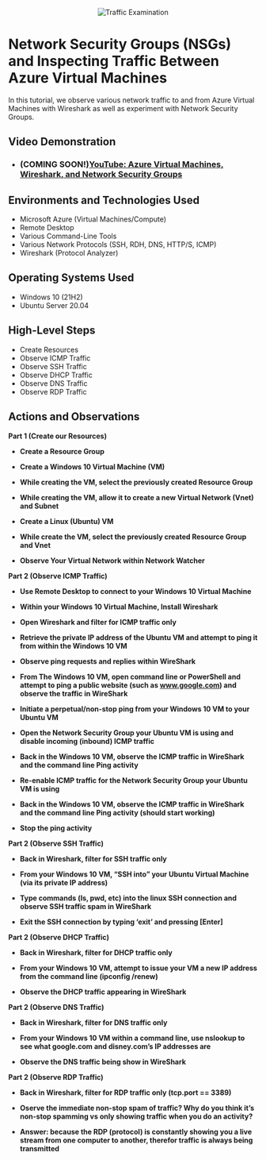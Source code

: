 <p align="center">
<img src="https://i.imgur.com/Ua7udoS.png" alt="Traffic Examination"/>
</p>

<h1>Network Security Groups (NSGs) and Inspecting Traffic Between Azure Virtual Machines</h1>
In this tutorial, we observe various network traffic to and from Azure Virtual Machines with Wireshark as well as experiment with Network Security Groups. <br />


<h2>Video Demonstration</h2>

- ### (COMING SOON!)[YouTube: Azure Virtual Machines, Wireshark, and Network Security Groups](https://www.youtube.com)

<h2>Environments and Technologies Used</h2>

- Microsoft Azure (Virtual Machines/Compute)
- Remote Desktop
- Various Command-Line Tools
- Various Network Protocols (SSH, RDH, DNS, HTTP/S, ICMP)
- Wireshark (Protocol Analyzer)

<h2>Operating Systems Used </h2>

- Windows 10 (21H2)
- Ubuntu Server 20.04

<h2>High-Level Steps</h2>

- Create Resources
- Observe ICMP Traffic
- Observe SSH Traffic
- Observe DHCP Traffic
- Observe DNS Traffic
- Observe RDP Traffic

<h2>Actions and Observations</h2>

<p><strong>Part 1 (Create our Resources)</strong></p>
<ul>
<li><strong><strong>Create a Resource Group</strong></strong></li>
</ul>
<ul>
<li><strong>Create a Windows 10 Virtual Machine (VM)</strong></li>
</ul>
<ul>
<li><strong>While creating the VM, select the previously created Resource Group</strong></li>
</ul>
<ul>
<li><strong>While creating the VM, allow it to create a new Virtual Network (Vnet) and Subnet</strong></li>
</ul>
<ul>
<li><strong>Create a Linux (Ubuntu) VM</strong></li>
</ul>
<ul>
<li><strong>While create the VM, select the previously created Resource Group and Vnet</strong></li>
</ul>
<ul>
<li><strong>Observe Your Virtual Network within Network Watcher</strong></li>
</ul>
<p><strong>Part 2 (Observe ICMP Traffic)</strong></p>
<ul>
<li><strong><strong>Use Remote Desktop to connect to your Windows 10 Virtual Machine</strong></strong></li>
</ul>
<ul>
<li><strong>Within your Windows 10 Virtual Machine, Install Wireshark</strong></li>
</ul>
<ul>
<li><strong>Open Wireshark and filter for ICMP traffic only</strong></li>
</ul>
<ul>
<li><strong>Retrieve the private IP address of the Ubuntu VM and attempt to ping it from within the Windows 10 VM</strong></li>
</ul>
<ul>
<li><strong>Observe ping requests and replies within WireShark</strong></li>
</ul>
<ul>
<li><strong>From The Windows 10 VM, open command line or PowerShell and attempt to ping a public website (such as </strong><a href="http://www.google.com"><strong>www.google.com</strong></a><strong>) and observe the traffic in WireShark</strong></li>
</ul>
<ul>
<li><strong>Initiate a perpetual/non-stop ping from your Windows 10 VM to your Ubuntu VM</strong></li>
</ul>
<ul>
<li><strong>Open the Network Security Group your Ubuntu VM is using and disable incoming (inbound) ICMP traffic</strong></li>
</ul>
<ul>
<li><strong>Back in the Windows 10 VM, observe the ICMP traffic in WireShark and the command line Ping activity</strong></li>
</ul>
<ul>
<li><strong>Re-enable ICMP traffic for the Network Security Group your Ubuntu VM is using</strong></li>
</ul>
<ul>
<li><strong>Back in the Windows 10 VM, observe the ICMP traffic in WireShark and the command line Ping activity (should start working)</strong></li>
</ul>
<ul>
<li><strong>Stop the ping activity</strong></li>
</ul>
<p><strong>Part 2 (Observe SSH Traffic)</strong></p>
<ul>
<li><strong><strong>Back in Wireshark, filter for SSH traffic only</strong></strong></li>
</ul>
<ul>
<li><strong>From your Windows 10 VM, &ldquo;SSH into&rdquo; your Ubuntu Virtual Machine (via its private IP address)</strong></li>
</ul>
<ul>
<li><strong>Type commands (ls, pwd, etc) into the linux SSH connection and observe SSH traffic spam in WireShark</strong></li>
</ul>
<ul>
<li><strong>Exit the SSH connection by typing &lsquo;exit&rsquo; and pressing [Enter]</strong></li>
</ul>
<p><strong>Part 2 (Observe DHCP Traffic)</strong></p>
<ul>
<li><strong><strong>Back in Wireshark, filter for DHCP traffic only</strong></strong></li>
</ul>
<ul>
<li><strong>From your Windows 10 VM, attempt to issue your VM a new IP address from the command line (ipconfig /renew)</strong></li>
</ul>
<ul>
<li><strong>Observe the DHCP traffic appearing in WireShark</strong></li>
</ul>
<p><strong>Part 2 (Observe DNS Traffic)</strong></p>
<ul>
<li><strong><strong>Back in Wireshark, filter for DNS traffic only</strong></strong></li>
</ul>
<ul>
<li><strong>From your Windows 10 VM within a command line, use nslookup to see what google.com and disney.com&rsquo;s IP addresses are</strong></li>
</ul>
<ul>
<li><strong>Observe the DNS traffic being show in WireShark</strong></li>
</ul>
<p><strong>Part 2 (Observe RDP Traffic)</strong></p>
<ul>
<li><strong><strong>Back in Wireshark, filter for RDP traffic only (tcp.port == 3389)</strong></strong></li>
</ul>
<ul>
<li><strong>Oserve the immediate non-stop spam of traffic? Why do you think it&rsquo;s non-stop spamming vs only showing traffic when you do an activity?</strong></li>
</ul>
<ul>
<li><strong>Answer: because the RDP (protocol) is constantly showing you a live stream from one computer to another, therefor traffic is always being transmitted</strong></li>
</ul>

